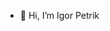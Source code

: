 - 👋 Hi, I’m Igor Petrik

<!---
igor-petrik-invitae/igor-petrik-invitae is a ✨ special ✨ repository because its `README.md` (this file) appears on your GitHub profile.
You can click the Preview link to take a look at your changes.
--->
